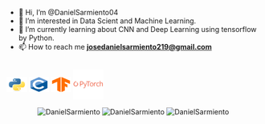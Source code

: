 - 👋 Hi, I’m @DanielSarmiento04
- 👀 I’m interested in Data Scient and Machine Learning.
- 🌱 I’m currently learning about CNN and Deep Learning using tensorflow by Python.
- 📫 How to reach me **josedanielsarmiento219@gmail.com**


<div style="display: inline_block"><br>

  <img align="center" alt="Isa-Python" height="30" width="40" src="https://raw.githubusercontent.com/devicons/devicon/master/icons/python/python-original.svg">
  <img align="center" alt="Isa-C" height="30" width="40" src="https://raw.githubusercontent.com/devicons/devicon/master/icons/c/c-original.svg">
  <img align="center" alt="Tf" height="30" width="40" src="https://raw.githubusercontent.com/devicons/devicon/master/icons/tensorflow/tensorflow-original.svg">
  <img align="center" alt="py_torch" height="60" src="https://raw.githubusercontent.com/devicons/devicon/master/icons/pytorch/pytorch-plain-wordmark.svg">

  



<p align="center">
    <img align="center" src="https://github-readme-stats.vercel.app/api/top-langs/?username=DanielSarmiento04&hide_progress=true" alt="DanielSarmiento" />
    <img align="center" src="https://github-readme-stats.vercel.app/api/?username=danielsarmiento04&show_icons=true\&title_color=fff\&icon_color=79ff97\&text_color=9f9f9f\&bg_color=151515" alt="DanielSarmiento" />
    <img align="center" src="https://github-readme-streak-stats.herokuapp.com/?user=DanielSarmiento04" alt="DanielSarmiento" />
</p>

